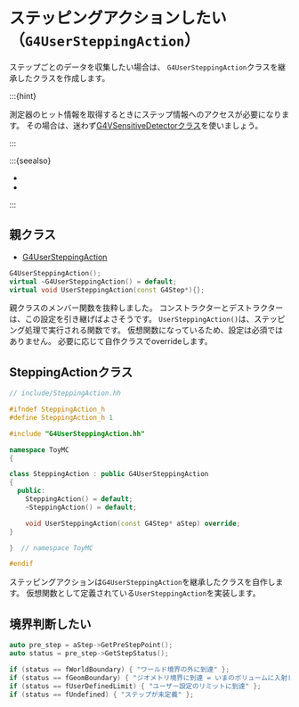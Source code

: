 # ステッピングアクションしたい（``G4UserSteppingAction``）

ステップごとのデータを収集したい場合は、
``G4UserSteppingAction``クラスを継承したクラスを作成します。

:::{hint}

測定器のヒット情報を取得するときにステップ情報へのアクセスが必要になります。
その場合は、迷わず[G4VSensitiveDetectorクラス](./geant4-sensor-sensitivedetector.md)を使いましょう。

:::

:::{seealso}

- [](./geant4-step.md)
- [](./geant4-sensor-sensitivedetector.md)

:::

## 親クラス

- [G4UserSteppingAction](https://geant4.kek.jp/Reference/11.2.0/classG4UserSteppingAction.html)

```cpp
G4UserSteppingAction();
virtual ~G4UserSteppingAction() = default;
virtual void UserSteppingAction(const G4Step*){};
```

親クラスのメンバー関数を抜粋しました。
コンストラクターとデストラクターは、この設定を引き継げばよさそうです。
``UserSteppingAction()``は、ステッピング処理で実行される関数です。
仮想関数になっているため、設定は必須ではありません。
必要に応じて自作クラスでoverrideします。

## SteppingActionクラス

```cpp
// include/SteppingAction.hh

#ifndef SteppingAction_h
#define SteppingAction_h 1

#include "G4UserSteppingAction.hh"

namespace ToyMC
{

class SteppingAction : public G4UserSteppingAction
{
  public:
    SteppingAction() = default;
    ~SteppingAction() = default;

    void UserSteppingAction(const G4Step* aStep) override;
}

}  // namespace ToyMC

#endif
```

ステッピングアクションは``G4UserSteppingAction``を継承したクラスを自作します。
仮想関数として定義されている``UserSteppingAction``を実装します。

## 境界判断したい

```cpp
auto pre_step = aStep->GetPreStepPoint();
auto status = pre_step->GetStepStatus();

if (status == fWorldBoundary) { "ワールド境界の外に到達" };
if (status == fGeomBoundary) { "ジオメトリ境界に到達 = いまのボリュームに入射した" };
if (status == fUserDefinedLimit) { "ユーザー設定のリミットに到達" };
if (status == fUndefined) { "ステップが未定義" };
```
